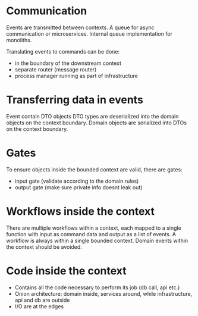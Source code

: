 # Communication

Events are transmitted between contexts.
A queue for async communication or microservices.
Internal queue implementation for monoliths.

Translating events to commands can be done:

- in the boundary of the downstream context
- separate router (message router)
- process manager running as part of infrastructure

# Transferring data in events

Event contain DTO objects
DTO types are deserialized into the domain objects on the context boundary.
Domain objects are serialized into DTOs on the context boundary.

# Gates

To ensure objects inside the bounded context are valid, there are gates:

- input gate (validate according to the domain rules)
- output gate (make sure private info doesnt leak out)

# Workflows inside the context

There are multiple workflows within a context, each mapped to a single function with input as command data and output as a list of events.
A workflow is always within a single bounded context.
Domain events within the context should be avoided.

# Code inside the context

- Contains all the code necessary to perform its job (db call, api etc.)
- Onion architecture: domain inside, services around, while infrastructure, api and db are outside
- I/O are at the edges
